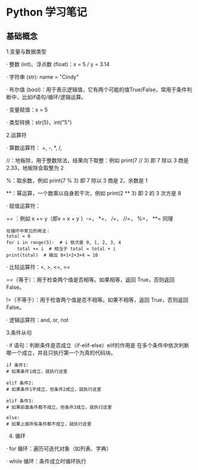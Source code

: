 # Python 学习笔记
## 基础概念
1.变量与数据类型

· 整数 (int)、浮点数 (float)：x = 5 / y = 3.14

· 字符串 (str): name = "Cindy"

· 布尔值 (bool)：用于表示逻辑值，它有两个可能的值True/False，常用于条件判断中，比如if语句/循环/逻辑运算。

· 变量赋值：x = 5

· 类型转换：str(5)，int("5")

2.运算符

· 算数运算符： +, -, *, /, 

//：地板除，用于整数除法，结果向下取整：例如 print(7 // 3) 即 7 除以 3 商是 2.33，地板除会取整为 2

%：取余数，例如 print(7 % 3) 即 7 除以 3 商是 2，余数是 1

**：幂运算，一个数乘以自身若干次，例如 print(2 ** 3) 即 2 的 3 次方是 8

· 赋值运算符： 

+= ：例如 x += y（即x = x + y ）-=， *=， /=， //=， %=， **= 同理

    在循环中常见的用法：
    total = 0
    for i in range(5):  # i 依次是 0, 1, 2, 3, 4
        total += i  # 相当于 total = total + i
    print(total)  # 输出 0+1+2+3+4 = 10

· 比较运算符：<, >, <=, >=

==（等于）：用于检查两个值是否相等。如果相等，返回 True，否则返回 False。

!=（不等于）：用于检查两个值是否不相等。如果不相等，返回 True，否则返回 False。

· 逻辑运算符：and, or, not

3.条件从句

· if 语句：判断条件是否成立（if-elif-else）elif的作用是 在多个条件中依次判断哪一个成立，并且只执行第一个为真的代码块。

    if 条件1:
    # 如果条件1成立，就执行这里
    
    elif 条件2:
    # 如果条件1不成立，但条件2成立，就执行这里
    
    elif 条件3:
    # 如果前面条件都不成立，但条件3成立，就执行这里
    
    else:
    # 如果上面所有条件都不成立，就执行这里

4. 循环

· for 循环：遍历可迭代对象（如列表、字典）

· while 循环：条件成立时循环执行

